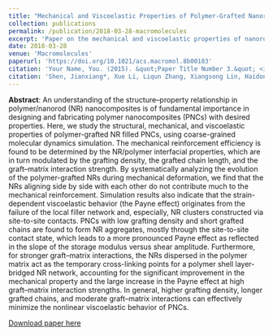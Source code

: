 ```yaml
---
title: "Mechanical and Viscoelastic Properties of Polymer-Grafted Nanorod Composites from Molecular Dynamics Simulation"
collection: publications
permalink: /publication/2018-03-28-macromolecules
excerpt: 'Paper on the mechanical and viscoelastic properties of nanorod/polymer nanocomposites, focusing on the nonlinear behavior of "Payne effect"'
date: 2018-03-28
venue: 'Macromolecules'
paperurl: 'https://doi.org/10.1021/acs.macromol.8b00183'
citation: 'Your Name, You. (2015). &quot;Paper Title Number 3.&quot; <i>Journal 1</i>. 1(3).'
citation: 'Shen, Jianxiang*, Xue Li, Liqun Zhang, Xiangsong Lin, Haidong Li, Xiaojun Shen, Venkat Ganesan* and Jun Liu*. “Mechanical and Viscoelastic Properties of Polymer-Grafted Nanorod Composites from Molecular Dynamics Simulation.” Macromolecules 51 (2018): 2641-2652.'
---
```


**Abstract**: An understanding of the structure–property relationship in polymer/nanorod (NR) nanocomposites is of fundamental importance in designing and fabricating polymer nanocomposites (PNCs) with desired properties. Here, we study the structural, mechanical, and viscoelastic properties of polymer-grafted NR filled PNCs, using coarse-grained molecular dynamics simulation. The mechanical reinforcement efficiency is found to be determined by the NR/polymer interfacial properties, which are in turn modulated by the grafting density, the grafted chain length, and the graft–matrix interaction strength. By systematically analyzing the evolution of the polymer-grafted NRs during mechanical deformation, we find that the NRs aligning side by side with each other do not contribute much to the mechanical reinforcement. Simulation results also indicate that the strain-dependent viscoelastic behavior (the Payne effect) originates from the failure of the local filler network and, especially, NR clusters constructed via site-to-site contacts. PNCs with low grafting density and short grafted chains are found to form NR aggregates, mostly through the site-to-site contact state, which leads to a more pronounced Payne effect as reflected in the slope of the storage modulus versus shear amplitude. Furthermore, for stronger graft–matrix interactions, the NRs dispersed in the polymer matrix act as the temporary cross-linking points for a polymer shell layer-bridged NR network, accounting for the significant improvement in the mechanical property and the large increase in the Payne effect at high graft–matrix interaction strengths. In general, higher grafting density, longer grafted chains, and moderate graft–matrix interactions can effectively minimize the nonlinear viscoelastic behavior of PNCs.

[Download paper here](https://www.researchgate.net/profile/Jianxiang-Shen/publication/324071113_Mechanical_and_Viscoelastic_Properties_of_Polymer-Grafted_Nanorod_Composites_from_Molecular_Dynamics_Simulation/links/627268f43a23744a7262e73a/Mechanical-and-Viscoelastic-Properties-of-Polymer-Grafted-Nanorod-Composites-from-Molecular-Dynamics-Simulation.pdf)

